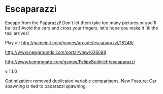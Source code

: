 Escaparazzi
===========

Escape from the Paparazzi! Don't let them take too many pictures or you'll be lost! Avoid the cars and cross your fingers, let's hope you make it 'til the taxi arrives!

Play at:
http://gamejolt.com/games/arcade/escaparazzi/18248/
	
http://www.newgrounds.com/portal/view/626698
	
http://www.kongregate.com/games/FelipeBudinich/escaparazzi

v 1.1.0

Optimization: removed duplicated variable comparisons.
New Feature: Car spawning is tied to paparazzi spawning.